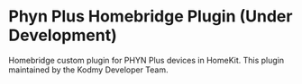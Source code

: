 # Phyn Plus Homebridge Plugin (Under Development)
Homebridge custom plugin for PHYN Plus devices in HomeKit. This plugin  maintained by the Kodmy Developer Team.
